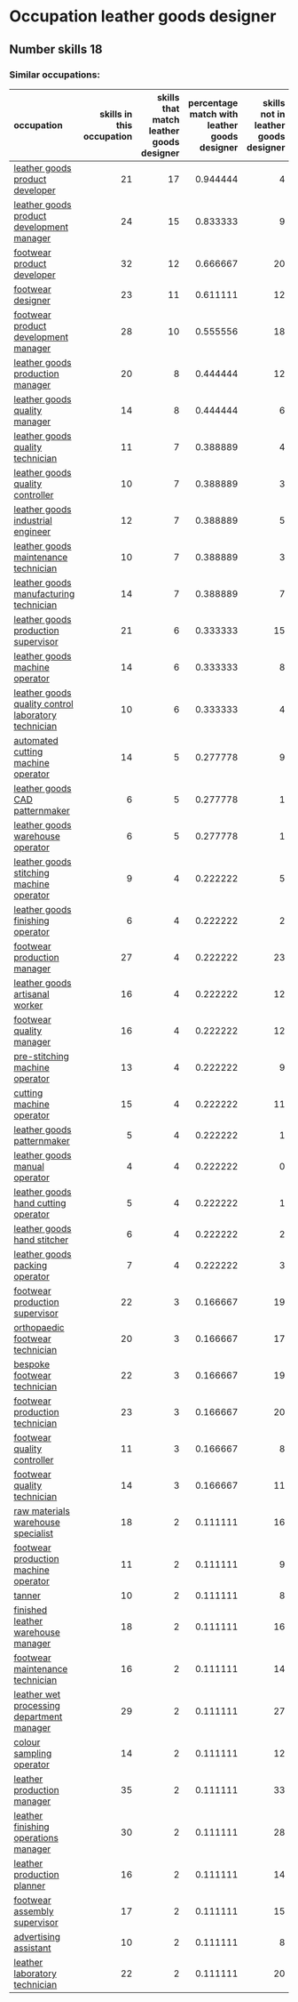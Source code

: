 # Occupation leather goods designer
## Number skills 18
### Similar occupations:
| occupation                                                                                                    |   skills in this occupation |   skills that match leather goods designer |   percentage match with leather goods designer |   skills not in leather goods designer |
|:--------------------------------------------------------------------------------------------------------------|----------------------------:|-------------------------------------------:|-----------------------------------------------:|---------------------------------------:|
| [leather goods product developer](leather_goods_product_developer.md)                                         |                          21 |                                         17 |                                       0.944444 |                                      4 |
| [leather goods product development manager](leather_goods_product_development_manager.md)                     |                          24 |                                         15 |                                       0.833333 |                                      9 |
| [footwear product developer](footwear_product_developer.md)                                                   |                          32 |                                         12 |                                       0.666667 |                                     20 |
| [footwear designer](footwear_designer.md)                                                                     |                          23 |                                         11 |                                       0.611111 |                                     12 |
| [footwear product development manager](footwear_product_development_manager.md)                               |                          28 |                                         10 |                                       0.555556 |                                     18 |
| [leather goods production manager](leather_goods_production_manager.md)                                       |                          20 |                                          8 |                                       0.444444 |                                     12 |
| [leather goods quality manager](leather_goods_quality_manager.md)                                             |                          14 |                                          8 |                                       0.444444 |                                      6 |
| [leather goods quality technician](leather_goods_quality_technician.md)                                       |                          11 |                                          7 |                                       0.388889 |                                      4 |
| [leather goods quality controller](leather_goods_quality_controller.md)                                       |                          10 |                                          7 |                                       0.388889 |                                      3 |
| [leather goods industrial engineer](leather_goods_industrial_engineer.md)                                     |                          12 |                                          7 |                                       0.388889 |                                      5 |
| [leather goods maintenance technician](leather_goods_maintenance_technician.md)                               |                          10 |                                          7 |                                       0.388889 |                                      3 |
| [leather goods manufacturing technician](leather_goods_manufacturing_technician.md)                           |                          14 |                                          7 |                                       0.388889 |                                      7 |
| [leather goods production supervisor](leather_goods_production_supervisor.md)                                 |                          21 |                                          6 |                                       0.333333 |                                     15 |
| [leather goods machine operator](leather_goods_machine_operator.md)                                           |                          14 |                                          6 |                                       0.333333 |                                      8 |
| [leather goods quality control laboratory technician](leather_goods_quality_control_laboratory_technician.md) |                          10 |                                          6 |                                       0.333333 |                                      4 |
| [automated cutting machine operator](automated_cutting_machine_operator.md)                                   |                          14 |                                          5 |                                       0.277778 |                                      9 |
| [leather goods CAD patternmaker](leather_goods_CAD_patternmaker.md)                                           |                           6 |                                          5 |                                       0.277778 |                                      1 |
| [leather goods warehouse operator](leather_goods_warehouse_operator.md)                                       |                           6 |                                          5 |                                       0.277778 |                                      1 |
| [leather goods stitching machine operator](leather_goods_stitching_machine_operator.md)                       |                           9 |                                          4 |                                       0.222222 |                                      5 |
| [leather goods finishing operator](leather_goods_finishing_operator.md)                                       |                           6 |                                          4 |                                       0.222222 |                                      2 |
| [footwear production manager](footwear_production_manager.md)                                                 |                          27 |                                          4 |                                       0.222222 |                                     23 |
| [leather goods artisanal worker](leather_goods_artisanal_worker.md)                                           |                          16 |                                          4 |                                       0.222222 |                                     12 |
| [footwear quality manager](footwear_quality_manager.md)                                                       |                          16 |                                          4 |                                       0.222222 |                                     12 |
| [pre-stitching machine operator](pre-stitching_machine_operator.md)                                           |                          13 |                                          4 |                                       0.222222 |                                      9 |
| [cutting machine operator](cutting_machine_operator.md)                                                       |                          15 |                                          4 |                                       0.222222 |                                     11 |
| [leather goods patternmaker](leather_goods_patternmaker.md)                                                   |                           5 |                                          4 |                                       0.222222 |                                      1 |
| [leather goods manual operator](leather_goods_manual_operator.md)                                             |                           4 |                                          4 |                                       0.222222 |                                      0 |
| [leather goods hand cutting operator](leather_goods_hand_cutting_operator.md)                                 |                           5 |                                          4 |                                       0.222222 |                                      1 |
| [leather goods hand stitcher](leather_goods_hand_stitcher.md)                                                 |                           6 |                                          4 |                                       0.222222 |                                      2 |
| [leather goods packing operator](leather_goods_packing_operator.md)                                           |                           7 |                                          4 |                                       0.222222 |                                      3 |
| [footwear production supervisor](footwear_production_supervisor.md)                                           |                          22 |                                          3 |                                       0.166667 |                                     19 |
| [orthopaedic footwear technician](orthopaedic_footwear_technician.md)                                         |                          20 |                                          3 |                                       0.166667 |                                     17 |
| [bespoke footwear technician](bespoke_footwear_technician.md)                                                 |                          22 |                                          3 |                                       0.166667 |                                     19 |
| [footwear production technician](footwear_production_technician.md)                                           |                          23 |                                          3 |                                       0.166667 |                                     20 |
| [footwear quality controller](footwear_quality_controller.md)                                                 |                          11 |                                          3 |                                       0.166667 |                                      8 |
| [footwear quality technician](footwear_quality_technician.md)                                                 |                          14 |                                          3 |                                       0.166667 |                                     11 |
| [raw materials warehouse specialist](raw_materials_warehouse_specialist.md)                                   |                          18 |                                          2 |                                       0.111111 |                                     16 |
| [footwear production machine operator](footwear_production_machine_operator.md)                               |                          11 |                                          2 |                                       0.111111 |                                      9 |
| [tanner](tanner.md)                                                                                           |                          10 |                                          2 |                                       0.111111 |                                      8 |
| [finished leather warehouse manager](finished_leather_warehouse_manager.md)                                   |                          18 |                                          2 |                                       0.111111 |                                     16 |
| [footwear maintenance technician](footwear_maintenance_technician.md)                                         |                          16 |                                          2 |                                       0.111111 |                                     14 |
| [leather wet processing department manager](leather_wet_processing_department_manager.md)                     |                          29 |                                          2 |                                       0.111111 |                                     27 |
| [colour sampling operator](colour_sampling_operator.md)                                                       |                          14 |                                          2 |                                       0.111111 |                                     12 |
| [leather production manager](leather_production_manager.md)                                                   |                          35 |                                          2 |                                       0.111111 |                                     33 |
| [leather finishing operations manager](leather_finishing_operations_manager.md)                               |                          30 |                                          2 |                                       0.111111 |                                     28 |
| [leather production planner](leather_production_planner.md)                                                   |                          16 |                                          2 |                                       0.111111 |                                     14 |
| [footwear assembly supervisor](footwear_assembly_supervisor.md)                                               |                          17 |                                          2 |                                       0.111111 |                                     15 |
| [advertising assistant](advertising_assistant.md)                                                             |                          10 |                                          2 |                                       0.111111 |                                      8 |
| [leather laboratory technician](leather_laboratory_technician.md)                                             |                          22 |                                          2 |                                       0.111111 |                                     20 |
